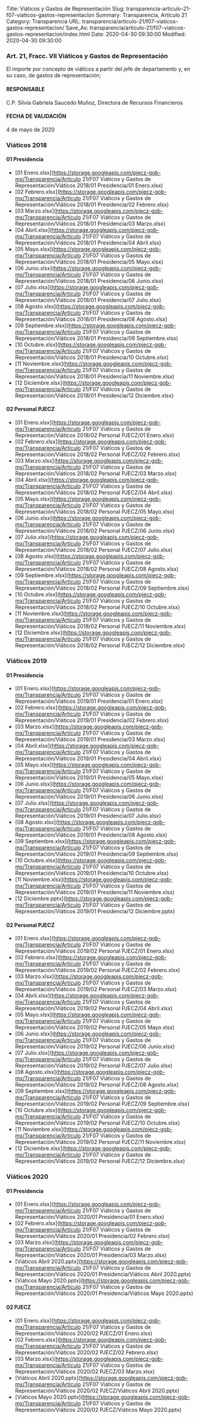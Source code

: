 Title: Viáticos y Gastos de Representación
Slug: transparencia-articulo-21-f07-viaticos-gastos-representacion
Summary: Transparencia, Artículo 21
Category: Transparencia
URL: transparencia/articulo-21/f07-viaticos-gastos-representacion/
Save_As: transparencia/articulo-21/f07-viaticos-gastos-representacion/index.html
Date: 2020-04-30 09:30:00
Modified: 2020-04-30 09:30:00


### Art. 21, Fracc. VII Viáticos y Gastos de Representación

El importe por concepto de viáticos a partir del jefe de departamento y, en su caso, de gastos de representación;

#### RESPONSABLE

C.P. Silvia Gabriela Saucedo Muñoz, Directora de Recursos Financieros

#### FECHA DE VALIDACIÓN

4 de mayo de 2020


### Viáticos 2018


#### 01 Presidencia


* [01 Enero.xlsx](https://storage.googleapis.com/pjecz-gob-mx/Transparencia/Artículo 21/F07 Viáticos y Gastos de Representación/Viáticos 2018/01 Presidencia/01 Enero.xlsx)
* [02  Febrero.xlsx](https://storage.googleapis.com/pjecz-gob-mx/Transparencia/Artículo 21/F07 Viáticos y Gastos de Representación/Viáticos 2018/01 Presidencia/02  Febrero.xlsx)
* [03 Marzo.xlsx](https://storage.googleapis.com/pjecz-gob-mx/Transparencia/Artículo 21/F07 Viáticos y Gastos de Representación/Viáticos 2018/01 Presidencia/03 Marzo.xlsx)
* [04 Abril.xlsx](https://storage.googleapis.com/pjecz-gob-mx/Transparencia/Artículo 21/F07 Viáticos y Gastos de Representación/Viáticos 2018/01 Presidencia/04 Abril.xlsx)
* [05 Mayo.xlsx](https://storage.googleapis.com/pjecz-gob-mx/Transparencia/Artículo 21/F07 Viáticos y Gastos de Representación/Viáticos 2018/01 Presidencia/05 Mayo.xlsx)
* [06 Junio.xlsx](https://storage.googleapis.com/pjecz-gob-mx/Transparencia/Artículo 21/F07 Viáticos y Gastos de Representación/Viáticos 2018/01 Presidencia/06 Junio.xlsx)
* [07 Julio.xlsx](https://storage.googleapis.com/pjecz-gob-mx/Transparencia/Artículo 21/F07 Viáticos y Gastos de Representación/Viáticos 2018/01 Presidencia/07 Julio.xlsx)
* [08 Agosto.xlsx](https://storage.googleapis.com/pjecz-gob-mx/Transparencia/Artículo 21/F07 Viáticos y Gastos de Representación/Viáticos 2018/01 Presidencia/08 Agosto.xlsx)
* [09 Septiembre.xlsx](https://storage.googleapis.com/pjecz-gob-mx/Transparencia/Artículo 21/F07 Viáticos y Gastos de Representación/Viáticos 2018/01 Presidencia/09 Septiembre.xlsx)
* [10 Octubre.xlsx](https://storage.googleapis.com/pjecz-gob-mx/Transparencia/Artículo 21/F07 Viáticos y Gastos de Representación/Viáticos 2018/01 Presidencia/10 Octubre.xlsx)
* [11 Noviembre.xlsx](https://storage.googleapis.com/pjecz-gob-mx/Transparencia/Artículo 21/F07 Viáticos y Gastos de Representación/Viáticos 2018/01 Presidencia/11 Noviembre.xlsx)
* [12 Diciembre.xlsx](https://storage.googleapis.com/pjecz-gob-mx/Transparencia/Artículo 21/F07 Viáticos y Gastos de Representación/Viáticos 2018/01 Presidencia/12 Diciembre.xlsx)


#### 02 Personal PJECZ


* [01 Enero.xlsx](https://storage.googleapis.com/pjecz-gob-mx/Transparencia/Artículo 21/F07 Viáticos y Gastos de Representación/Viáticos 2018/02 Personal PJECZ/01 Enero.xlsx)
* [02 Febrero.xlsx](https://storage.googleapis.com/pjecz-gob-mx/Transparencia/Artículo 21/F07 Viáticos y Gastos de Representación/Viáticos 2018/02 Personal PJECZ/02 Febrero.xlsx)
* [03 Marzo.xlsx](https://storage.googleapis.com/pjecz-gob-mx/Transparencia/Artículo 21/F07 Viáticos y Gastos de Representación/Viáticos 2018/02 Personal PJECZ/03 Marzo.xlsx)
* [04 Abril.xlsx](https://storage.googleapis.com/pjecz-gob-mx/Transparencia/Artículo 21/F07 Viáticos y Gastos de Representación/Viáticos 2018/02 Personal PJECZ/04 Abril.xlsx)
* [05 Mayo.xlsx](https://storage.googleapis.com/pjecz-gob-mx/Transparencia/Artículo 21/F07 Viáticos y Gastos de Representación/Viáticos 2018/02 Personal PJECZ/05 Mayo.xlsx)
* [06 Junio.xlsx](https://storage.googleapis.com/pjecz-gob-mx/Transparencia/Artículo 21/F07 Viáticos y Gastos de Representación/Viáticos 2018/02 Personal PJECZ/06 Junio.xlsx)
* [07 Julio.xlsx](https://storage.googleapis.com/pjecz-gob-mx/Transparencia/Artículo 21/F07 Viáticos y Gastos de Representación/Viáticos 2018/02 Personal PJECZ/07 Julio.xlsx)
* [08 Agosto.xlsx](https://storage.googleapis.com/pjecz-gob-mx/Transparencia/Artículo 21/F07 Viáticos y Gastos de Representación/Viáticos 2018/02 Personal PJECZ/08 Agosto.xlsx)
* [09 Septiembre.xlsx](https://storage.googleapis.com/pjecz-gob-mx/Transparencia/Artículo 21/F07 Viáticos y Gastos de Representación/Viáticos 2018/02 Personal PJECZ/09 Septiembre.xlsx)
* [10 Octubre.xlsx](https://storage.googleapis.com/pjecz-gob-mx/Transparencia/Artículo 21/F07 Viáticos y Gastos de Representación/Viáticos 2018/02 Personal PJECZ/10 Octubre.xlsx)
* [11 Noviembre.xlsx](https://storage.googleapis.com/pjecz-gob-mx/Transparencia/Artículo 21/F07 Viáticos y Gastos de Representación/Viáticos 2018/02 Personal PJECZ/11 Noviembre.xlsx)
* [12 Diciembre.xlsx](https://storage.googleapis.com/pjecz-gob-mx/Transparencia/Artículo 21/F07 Viáticos y Gastos de Representación/Viáticos 2018/02 Personal PJECZ/12 Diciembre.xlsx)


### Viáticos 2019


#### 01 Presidencia


* [01 Enero.xlsx](https://storage.googleapis.com/pjecz-gob-mx/Transparencia/Artículo 21/F07 Viáticos y Gastos de Representación/Viáticos 2019/01 Presidencia/01 Enero.xlsx)
* [02 Febrero.xlsx](https://storage.googleapis.com/pjecz-gob-mx/Transparencia/Artículo 21/F07 Viáticos y Gastos de Representación/Viáticos 2019/01 Presidencia/02 Febrero.xlsx)
* [03 Marzo.xlsx](https://storage.googleapis.com/pjecz-gob-mx/Transparencia/Artículo 21/F07 Viáticos y Gastos de Representación/Viáticos 2019/01 Presidencia/03 Marzo.xlsx)
* [04 Abril.xlsx](https://storage.googleapis.com/pjecz-gob-mx/Transparencia/Artículo 21/F07 Viáticos y Gastos de Representación/Viáticos 2019/01 Presidencia/04 Abril.xlsx)
* [05 Mayo.xlsx](https://storage.googleapis.com/pjecz-gob-mx/Transparencia/Artículo 21/F07 Viáticos y Gastos de Representación/Viáticos 2019/01 Presidencia/05 Mayo.xlsx)
* [06 Junio.xlsx](https://storage.googleapis.com/pjecz-gob-mx/Transparencia/Artículo 21/F07 Viáticos y Gastos de Representación/Viáticos 2019/01 Presidencia/06 Junio.xlsx)
* [07 Julio.xlsx](https://storage.googleapis.com/pjecz-gob-mx/Transparencia/Artículo 21/F07 Viáticos y Gastos de Representación/Viáticos 2019/01 Presidencia/07 Julio.xlsx)
* [08 Agosto.xlsx](https://storage.googleapis.com/pjecz-gob-mx/Transparencia/Artículo 21/F07 Viáticos y Gastos de Representación/Viáticos 2019/01 Presidencia/08 Agosto.xlsx)
* [09 Septiembre.xlsx](https://storage.googleapis.com/pjecz-gob-mx/Transparencia/Artículo 21/F07 Viáticos y Gastos de Representación/Viáticos 2019/01 Presidencia/09 Septiembre.xlsx)
* [10 Octubre.xlsx](https://storage.googleapis.com/pjecz-gob-mx/Transparencia/Artículo 21/F07 Viáticos y Gastos de Representación/Viáticos 2019/01 Presidencia/10 Octubre.xlsx)
* [11 Noviembre.xlsx](https://storage.googleapis.com/pjecz-gob-mx/Transparencia/Artículo 21/F07 Viáticos y Gastos de Representación/Viáticos 2019/01 Presidencia/11 Noviembre.xlsx)
* [12 Diciembre.pptx](https://storage.googleapis.com/pjecz-gob-mx/Transparencia/Artículo 21/F07 Viáticos y Gastos de Representación/Viáticos 2019/01 Presidencia/12 Diciembre.pptx)


#### 02 Personal PJECZ


* [01 Enero.xlsx](https://storage.googleapis.com/pjecz-gob-mx/Transparencia/Artículo 21/F07 Viáticos y Gastos de Representación/Viáticos 2019/02 Personal PJECZ/01 Enero.xlsx)
* [02 Febrero.xlsx](https://storage.googleapis.com/pjecz-gob-mx/Transparencia/Artículo 21/F07 Viáticos y Gastos de Representación/Viáticos 2019/02 Personal PJECZ/02 Febrero.xlsx)
* [03 Marzo.xlsx](https://storage.googleapis.com/pjecz-gob-mx/Transparencia/Artículo 21/F07 Viáticos y Gastos de Representación/Viáticos 2019/02 Personal PJECZ/03 Marzo.xlsx)
* [04 Abril.xlsx](https://storage.googleapis.com/pjecz-gob-mx/Transparencia/Artículo 21/F07 Viáticos y Gastos de Representación/Viáticos 2019/02 Personal PJECZ/04 Abril.xlsx)
* [05 Mayo.xlsx](https://storage.googleapis.com/pjecz-gob-mx/Transparencia/Artículo 21/F07 Viáticos y Gastos de Representación/Viáticos 2019/02 Personal PJECZ/05 Mayo.xlsx)
* [06 Junio.xlsx](https://storage.googleapis.com/pjecz-gob-mx/Transparencia/Artículo 21/F07 Viáticos y Gastos de Representación/Viáticos 2019/02 Personal PJECZ/06 Junio.xlsx)
* [07 Julio.xlsx](https://storage.googleapis.com/pjecz-gob-mx/Transparencia/Artículo 21/F07 Viáticos y Gastos de Representación/Viáticos 2019/02 Personal PJECZ/07 Julio.xlsx)
* [08 Agosto.xlsx](https://storage.googleapis.com/pjecz-gob-mx/Transparencia/Artículo 21/F07 Viáticos y Gastos de Representación/Viáticos 2019/02 Personal PJECZ/08 Agosto.xlsx)
* [09 Septiembre.xlsx](https://storage.googleapis.com/pjecz-gob-mx/Transparencia/Artículo 21/F07 Viáticos y Gastos de Representación/Viáticos 2019/02 Personal PJECZ/09 Septiembre.xlsx)
* [10 Octubre.xlsx](https://storage.googleapis.com/pjecz-gob-mx/Transparencia/Artículo 21/F07 Viáticos y Gastos de Representación/Viáticos 2019/02 Personal PJECZ/10 Octubre.xlsx)
* [11 Noviembre.xlsx](https://storage.googleapis.com/pjecz-gob-mx/Transparencia/Artículo 21/F07 Viáticos y Gastos de Representación/Viáticos 2019/02 Personal PJECZ/11 Noviembre.xlsx)
* [12 Diciembre.xlsx](https://storage.googleapis.com/pjecz-gob-mx/Transparencia/Artículo 21/F07 Viáticos y Gastos de Representación/Viáticos 2019/02 Personal PJECZ/12 Diciembre.xlsx)


### Viáticos 2020


#### 01 Presidencia


* [01 Enero.xlsx](https://storage.googleapis.com/pjecz-gob-mx/Transparencia/Artículo 21/F07 Viáticos y Gastos de Representación/Viáticos 2020/01 Presidencia/01 Enero.xlsx)
* [02 Febrero.xlsx](https://storage.googleapis.com/pjecz-gob-mx/Transparencia/Artículo 21/F07 Viáticos y Gastos de Representación/Viáticos 2020/01 Presidencia/02 Febrero.xlsx)
* [03 Marzo.xlsx](https://storage.googleapis.com/pjecz-gob-mx/Transparencia/Artículo 21/F07 Viáticos y Gastos de Representación/Viáticos 2020/01 Presidencia/03 Marzo.xlsx)
* [Viáticos Abril 2020.pptx](https://storage.googleapis.com/pjecz-gob-mx/Transparencia/Artículo 21/F07 Viáticos y Gastos de Representación/Viáticos 2020/01 Presidencia/Viáticos Abril 2020.pptx)
* [Viáticos Mayo 2020.pptx](https://storage.googleapis.com/pjecz-gob-mx/Transparencia/Artículo 21/F07 Viáticos y Gastos de Representación/Viáticos 2020/01 Presidencia/Viáticos Mayo 2020.pptx)


#### 02 PJECZ


* [01 Enero.xlsx](https://storage.googleapis.com/pjecz-gob-mx/Transparencia/Artículo 21/F07 Viáticos y Gastos de Representación/Viáticos 2020/02 PJECZ/01 Enero.xlsx)
* [02 Febrero.xlsx](https://storage.googleapis.com/pjecz-gob-mx/Transparencia/Artículo 21/F07 Viáticos y Gastos de Representación/Viáticos 2020/02 PJECZ/02 Febrero.xlsx)
* [03 Marzo.xlsx](https://storage.googleapis.com/pjecz-gob-mx/Transparencia/Artículo 21/F07 Viáticos y Gastos de Representación/Viáticos 2020/02 PJECZ/03 Marzo.xlsx)
* [Viáticos Abril 2020.pptx](https://storage.googleapis.com/pjecz-gob-mx/Transparencia/Artículo 21/F07 Viáticos y Gastos de Representación/Viáticos 2020/02 PJECZ/Viáticos Abril 2020.pptx)
* [Viáticos Mayo 2020.pptx](https://storage.googleapis.com/pjecz-gob-mx/Transparencia/Artículo 21/F07 Viáticos y Gastos de Representación/Viáticos 2020/02 PJECZ/Viáticos Mayo 2020.pptx)


